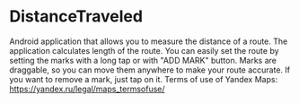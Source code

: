 # DistanceTraveled
Android application that allows you to measure the distance of a route.
The application calculates length of the route.
You can easily set the route by setting the marks with a long tap or with "ADD MARK" button.
Marks are draggable, so you can move them anywhere to make your route accurate.
If you want to remove a mark, just tap on it.
Terms of use of Yandex Maps: https://yandex.ru/legal/maps_termsofuse/

